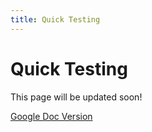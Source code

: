 ```yaml
---
title: Quick Testing
---
```

# Quick Testing

This page will be updated soon!

[Google Doc Version](https://docs.google.com/document/d/18T5xuaq1w0Hd8fHmCPSFjJoG-QUG5pukLdjaB7Tvl6k/edit?usp=sharing)
